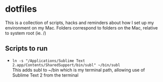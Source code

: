 # dotfiles

This is a collection of scripts, hacks and reminders about how I set up my environment on my Mac. Folders correspond to folders on the Mac, relative to system root (ie. /)

## Scripts to run
- <code>ln -s "/Applications/Sublime Text 2.app/Contents/SharedSupport/bin/subl" ~/bin/subl</code>  
  This adds subl to ~/bin which is my terminal path, allowing use of Sublime Text 2 from the terminal
